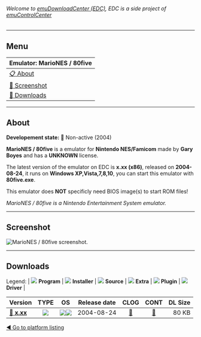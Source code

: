 ###### Welcome to [emuDownloadCenter (EDC)](https://github.com/PhoenixInteractiveNL/emuDownloadCenter/wiki/), EDC is a side project of [emuControlCenter](https://github.com/PhoenixInteractiveNL/emuControlCenter/wiki/)
***
## Menu
| **Emulator: MarioNES / 80five** |
|:---------|
| [:clipboard: About](#about) |
| [:sunrise: Screenshot](#screenshot) |
| [:floppy_disk: Downloads](#downloads) |
***
## About
**Developement state:** :red_circle: Non-active (2004)

**MarioNES / 80five** is a emulator for **Nintendo NES/Famicom** made by **Gary Boyes** and has a **UNKNOWN** license.

The latest version of the emulator on EDC is **x.xx (x86)**, released on **2004-08-24**, it runs on **Windows XP,Vista,7,8,10**, you can start this emulator with **80five.exe**.

This emulator does **NOT** specificly need BIOS image(s) to start ROM files!

_MarioNES / 80five is a Nintendo Entertainment System emulator._
***
## Screenshot
![](https://raw.githubusercontent.com/PhoenixInteractiveNL/emuDownloadCenter/master/hooks/80five/emulator_screen_01.jpg "MarioNES / 80five screenshot.")
***
## Downloads
Legend:
| ![](https://raw.githubusercontent.com/wiki/PhoenixInteractiveNL/emuDownloadCenter/images_misc/icon_program_24.png) **Program** | 
![](https://raw.githubusercontent.com/wiki/PhoenixInteractiveNL/emuDownloadCenter/images_misc/icon_installer_24.png) **Installer** | 
![](https://raw.githubusercontent.com/wiki/PhoenixInteractiveNL/emuDownloadCenter/images_misc/icon_source_code_24.png) **Source** | 
![](https://raw.githubusercontent.com/wiki/PhoenixInteractiveNL/emuDownloadCenter/images_misc/icon_extra_24.png) **Extra** | 
![](https://raw.githubusercontent.com/wiki/PhoenixInteractiveNL/emuDownloadCenter/images_misc/icon_plugin_24.png) **Plugin** | 
![](https://raw.githubusercontent.com/wiki/PhoenixInteractiveNL/emuDownloadCenter/images_misc/icon_driver_24.png) **Driver** | 
 
| Version | TYPE | OS | Release date | CLOG | CONT | DL Size |
|:--------|:----:|:--:|:------------:|:----:|:----:|--------:|
| [:floppy_disk: **x.xx**](https://github.com/PhoenixInteractiveNL/edc-repo0006/raw/master/80five/x.xx.7z) | ![](https://raw.githubusercontent.com/wiki/PhoenixInteractiveNL/emuDownloadCenter/images_misc/icon_program_24.png) | ![](https://raw.githubusercontent.com/wiki/PhoenixInteractiveNL/emuDownloadCenter/images_misc/logo_windows_24.png)![](https://raw.githubusercontent.com/wiki/PhoenixInteractiveNL/emuDownloadCenter/images_misc/icon_32-bit_24.png) | 2004-08-24 | [:page_facing_up:](https://github.com/PhoenixInteractiveNL/edc-repo0006/blob/master/80five/x.xx_changelog.txt) | [:mag_right:](https://github.com/PhoenixInteractiveNL/edc-repo0006/blob/master/80five/x.xx_contents.txt) | 80 KB |

[:arrow_backward: Go to platform listing](https://github.com/PhoenixInteractiveNL/emuDownloadCenter/wiki/EDC-Platform-List)
